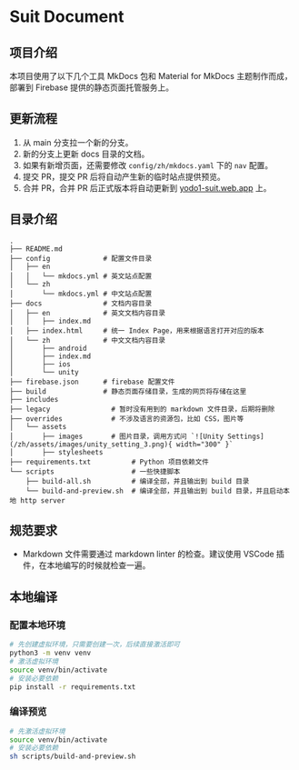 # Suit Document

## 项目介绍

本项目使用了以下几个工具 MkDocs 包和 Material for MkDocs 主题制作而成，部署到 Firebase 提供的静态页面托管服务上。

## 更新流程

1. 从 main 分支拉一个新的分支。
2. 新的分支上更新 docs 目录的文档。
3. 如果有新增页面，还需要修改 `config/zh/mkdocs.yaml` 下的 `nav` 配置。
4. 提交 PR，提交 PR 后将自动产生新的临时站点提供预览。
5. 合并 PR，合并 PR 后正式版本将自动更新到 [yodo1-suit.web.app](https://yodo1-suit.web.app) 上。

## 目录介绍

```log
.
├── README.md
├── config             # 配置文件目录
│   ├── en
│   │   └── mkdocs.yml # 英文站点配置
│   └── zh
│       └── mkdocs.yml # 中文站点配置
├── docs               # 文档内容目录
│   ├── en             # 英文文档内容目录
│   │   ├── index.md                 
│   ├── index.html     # 统一 Index Page，用来根据语言打开对应的版本
│   └── zh             # 中文文档内容目录
│       ├── android
│       ├── index.md
│       ├── ios
│       └── unity
├── firebase.json      # firebase 配置文件
├── build              # 静态页面存储目录，生成的网页将存储在这里
├── includes
├── legacy               # 暂时没有用到的 markdown 文件目录，后期将删除
├── overrides            # 不涉及语言的资源包，比如 CSS，图片等
│   └── assets
│       ├── images       # 图片目录，调用方式问 `![Unity Settings](/zh/assets/images/unity_setting_3.png){ width="300" }`
│       ├── stylesheets  
├── requirements.txt          # Python 项目依赖文件
└── scripts                   # 一些快捷脚本
    ├── build-all.sh          # 编译全部，并且输出到 build 目录
    └── build-and-preview.sh  # 编译全部，并且输出到 build 目录，并且启动本地 http server
```

## 规范要求

- Markdown 文件需要通过 markdown linter 的检查。建议使用 VSCode 插件，在本地编写的时候就检查一遍。

## 本地编译

### 配置本地环境

```bash
# 先创建虚拟环境，只需要创建一次，后续直接激活即可
python3 -m venv venv
# 激活虚拟环境
source venv/bin/activate
# 安装必要依赖
pip install -r requirements.txt
```

### 编译预览

```bash
# 先激活虚拟环境
source venv/bin/activate
# 安装必要依赖
sh scripts/build-and-preview.sh
```
